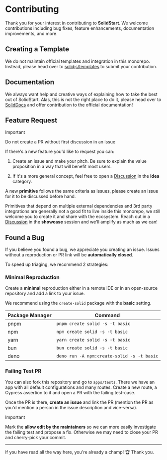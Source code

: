 # Contributing

Thank you for your interest in contributing to **SolidStart**.
We welcome contributions including bug fixes, feature enhancements, documentation improvements, and more.

## Creating a Template

We do not maintain official templates and integration in this monorepo.
Instead, please head over to [solidjs/templates](https://github.com/solidjs/templates) to submit your contribution.

## Documentation

We always want help and creative ways of explaining how to take the best out of SolidStart.
Alas, this is not the right place to do it, please head over to [SolidDocs](https://github.com/solidjs/solid-docs) and offer contribution to the official documentation!

## Feature Request

> [!IMPORTANT]
> Do not create a PR without first discussion in an issue

If there's a new feature you'd like to request you can:

1. Create an issue and make your pitch. Be sure to explain the value proposition in a way that will benefit most users.

2. If it's a more general concept, feel free to open a [Discussion](https://github.com/solidjs/solid-start/discussions) in the **Idea** category.

A new **primitive** follows the same criteria as issues, please create an issue for it to be discussed before hand.

Primitives that depend on multiple external dependencies and 3rd party integrations are generally not a good fit to live inside this monorepo, we still welcome you to create it and share with the ecosystem.
Reach out in a [Discussion](https://github.com/solidjs/solid-start/discussions) in the **showcase** session and we'll amplify as much as we can!

## Found a Bug

If you believe you found a bug, we appreciate you creating an issue.
Issues without a reproduction or PR link will be **automatically closed**.

To speed up triaging, we recommend 2 strategies:

### Minimal Reproduction

Create a **minimal** reproduction either in a remote IDE or in an open-source repository and add a link to your issue.

We recommend using the `create-solid` package with the **basic** setting.

| Package Manager | Command                                    |
| --------------- | ------------------------------------------ |
| pnpm            | `pnpm create solid -s -t basic`            |
| npm             | `npm create solid -s -t basic`             |
| yarn            | `yarn create solid -s -t basic`            |
| bun             | `bun create solid -s -t basic`             |
| deno            | `deno run -A npm:create-solid -s -t basic` |

### Failing Test PR

You can also fork this repository and go to `apps/tests`.
There we have an app with all default configurations and many routes.
Create a new route, a Cypress assertion to it and open a PR with the failing test-case.

Once the PR is there, **create an issue** and link the PR (mention the PR as you'd mention a person in the issue description and vice-versa).

> [!IMPORTANT]
> Mark the **allow edit by the maintainers** so we can more easily investigate the failing test and propose a fix. Otherwise we may need to close your PR and cherry-pick your commit.

---

If you have read all the way here, you're already a champ! 🏆
Thank you.
